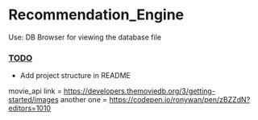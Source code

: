 # Recommendation_Engine


Use: DB Browser for viewing the database file



### <ins>TODO</ins> ###

* Add project structure in README

movie_api link = https://developers.themoviedb.org/3/getting-started/images
another one = https://codepen.io/ronywan/pen/zBZZdN?editors=1010

